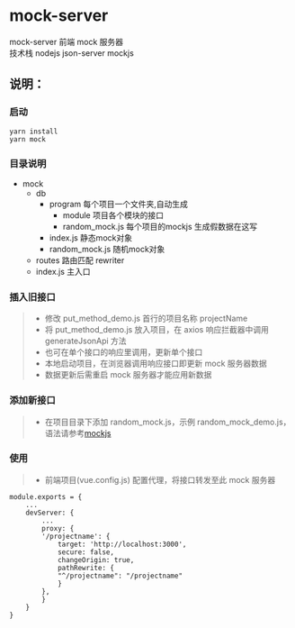 # mock-server

mock-server 前端 mock 服务器  
技术栈 nodejs json-server mockjs

## 说明：

### 启动

    yarn install
    yarn mock

### 目录说明

- mock
  - db
    - program 每个项目一个文件夹,自动生成
      - module 项目各个模块的接口
      - random_mock.js 每个项目的mockjs 生成假数据在这写
    - index.js 静态mock对象
    - random_mock.js 随机mock对象
  - routes 路由匹配 rewriter
  - index.js 主入口

### 插入旧接口

> - 修改 put_method_demo.js 首行的项目名称 projectName
> - 将 put_method_demo.js 放入项目，在 axios 响应拦截器中调用 generateJsonApi 方法
> - 也可在单个接口的响应里调用，更新单个接口
> - 本地启动项目，在浏览器调用响应接口即更新 mock 服务器数据
> - 数据更新后需重启 mock 服务器才能应用新数据

### 添加新接口

> - 在项目目录下添加 random_mock.js，示例 random_mock_demo.js，语法请参考[mockjs](http://mockjs.com/)

### 使用

> - 前端项目(vue.config.js) 配置代理，将接口转发至此 mock 服务器

```
module.exports = {
    ...
    devServer: {
        ...
        proxy: {
        '/projectname': {
            target: 'http://localhost:3000',
            secure: false,
            changeOrigin: true,
            pathRewrite: {
            "^/projectname": "/projectname"
            }
        },
        }
    }
}
```
